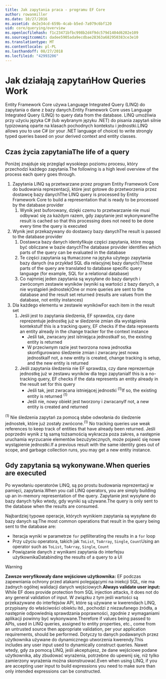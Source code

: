 ```yaml
---
title: Jak zapytania praca - programu EF Core
author: rowanmiller
ms.date: 10/27/2016
ms.assetid: de2e34cd-659b-4cab-b5ed-7a979c6bf120
uid: core/querying/overview
ms.openlocfilehash: f1c23471bfbc998b2d4f9dc579d1404d6202e109
ms.sourcegitcommit: dadee5905ada9ecdbae28363a682950383ce3e10
ms.translationtype: MT
ms.contentlocale: pl-PL
ms.lasthandoff: 08/27/2018
ms.locfileid: "42993206"
---
```

# <a name="how-queries-work"></a><span data-ttu-id="c19e9-102">Jak działają zapytań</span><span class="sxs-lookup"><span data-stu-id="c19e9-102">How Queries Work</span></span>

<span data-ttu-id="c19e9-103">Entity Framework Core używa Language Integrated Query (LINQ) do zapytania o dane z bazy danych.</span><span class="sxs-lookup"><span data-stu-id="c19e9-103">Entity Framework Core uses Language Integrated Query (LINQ) to query data from the database.</span></span> <span data-ttu-id="c19e9-104">LINQ umożliwia przy użyciu języka C# (lub wybranym języku .NET) do pisania zapytań silnie typizowaną oparte na klasach pochodnych kontekstu i jednostki.</span><span class="sxs-lookup"><span data-stu-id="c19e9-104">LINQ allows you to use C# (or your .NET language of choice) to write strongly typed queries based on your derived context and entity classes.</span></span>

## <a name="the-life-of-a-query"></a><span data-ttu-id="c19e9-105">Czas życia zapytania</span><span class="sxs-lookup"><span data-stu-id="c19e9-105">The life of a query</span></span>

<span data-ttu-id="c19e9-106">Poniżej znajduje się przegląd wysokiego poziomu procesu, który przechodzi każdego zapytania.</span><span class="sxs-lookup"><span data-stu-id="c19e9-106">The following is a high level overview of the process each query goes through.</span></span>

1. <span data-ttu-id="c19e9-107">Zapytania LINQ są przetwarzane przez program Entity Framework Core do budowania reprezentacji, które jest gotowe do przetworzenia przez dostawcę bazy danych</span><span class="sxs-lookup"><span data-stu-id="c19e9-107">The LINQ query is processed by Entity Framework Core to build a representation that is ready to be processed by the database provider</span></span>
   1. <span data-ttu-id="c19e9-108">Wynik jest buforowany, dzięki czemu to przetwarzanie nie musi odbywać się za każdym razem, gdy zapytanie jest wykonywane</span><span class="sxs-lookup"><span data-stu-id="c19e9-108">The result is cached so that this processing does not need to be done every time the query is executed</span></span>
2. <span data-ttu-id="c19e9-109">Wynik jest przekazywany do dostawcy bazy danych</span><span class="sxs-lookup"><span data-stu-id="c19e9-109">The result is passed to the database provider</span></span>
   1. <span data-ttu-id="c19e9-110">Dostawca bazy danych identyfikuje części zapytania, które mogą być obliczane w bazie danych</span><span class="sxs-lookup"><span data-stu-id="c19e9-110">The database provider identifies which parts of the query can be evaluated in the database</span></span>
   2. <span data-ttu-id="c19e9-111">Te części zapytania są tłumaczone na języka użytego zapytania bazy danych (na przykład SQL dla relacyjnej bazy danych)</span><span class="sxs-lookup"><span data-stu-id="c19e9-111">These parts of the query are translated to database specific query language (for example, SQL for a relational database)</span></span>
   3. <span data-ttu-id="c19e9-112">Co najmniej jeden zapytania są wysyłane do bazy danych i zwróconym zestawie wyników (wyniki są wartości z bazy danych, a nie wystąpień jednostek)</span><span class="sxs-lookup"><span data-stu-id="c19e9-112">One or more queries are sent to the database and the result set returned (results are values from the database, not entity instances)</span></span>
3. <span data-ttu-id="c19e9-113">Dla każdego elementu w zestawie wyników</span><span class="sxs-lookup"><span data-stu-id="c19e9-113">For each item in the result set</span></span>
   1. <span data-ttu-id="c19e9-114">Jeśli jest to zapytania śledzenia, EF sprawdza, czy dane reprezentuje jednostkę już w śledzenie zmian dla wystąpienia kontekstu</span><span class="sxs-lookup"><span data-stu-id="c19e9-114">If this is a tracking query, EF checks if the data represents an entity already in the change tracker for the context instance</span></span>
      * <span data-ttu-id="c19e9-115">Jeśli tak, zwracany jest istniejąca jednostka</span><span class="sxs-lookup"><span data-stu-id="c19e9-115">If so, the existing entity is returned</span></span>
      * <span data-ttu-id="c19e9-116">W przeciwnym razie jest tworzona nowa jednostka skonfigurowano śledzenie zmian i zwracany jest nowa jednostka</span><span class="sxs-lookup"><span data-stu-id="c19e9-116">If not, a new entity is created, change tracking is setup, and the new entity is returned</span></span>
   2. <span data-ttu-id="c19e9-117">Jeśli zapytania śledzenia nie EF sprawdza, czy dane reprezentuje jednostkę już w zestawu wyników dla tego zapytania</span><span class="sxs-lookup"><span data-stu-id="c19e9-117">If this is a no-tracking query, EF checks if the data represents an entity already in the result set for this query</span></span>
      * <span data-ttu-id="c19e9-118">Jeśli tak, jest zwracana istniejącej jednostki <sup>(1)</sup></span><span class="sxs-lookup"><span data-stu-id="c19e9-118">If so, the existing entity is returned <sup>(1)</sup></span></span>
      * <span data-ttu-id="c19e9-119">Jeśli nie, nowy obiekt jest tworzony i zwracany</span><span class="sxs-lookup"><span data-stu-id="c19e9-119">If not, a new entity is created and returned</span></span>

<span data-ttu-id="c19e9-120"><sup>(1) </sup> Nie śledzenia zapytań za pomocą słabe odwołania do śledzenie jednostek, które już zostały zwrócone.</span><span class="sxs-lookup"><span data-stu-id="c19e9-120"><sup>(1)</sup> No tracking queries use weak references to keep track of entities that have already been returned.</span></span> <span data-ttu-id="c19e9-121">Jeśli poprzedni wynik z tą samą tożsamością wykracza poza zakres, a następnie uruchamia wyrzucanie elementów bezużytecznych, może pojawić się nowe wystąpienie jednostki.</span><span class="sxs-lookup"><span data-stu-id="c19e9-121">If a previous result with the same identity goes out of scope, and garbage collection runs, you may get a new entity instance.</span></span>

## <a name="when-queries-are-executed"></a><span data-ttu-id="c19e9-122">Gdy zapytania są wykonywane.</span><span class="sxs-lookup"><span data-stu-id="c19e9-122">When queries are executed</span></span>

<span data-ttu-id="c19e9-123">Po wywołaniu operatorów LINQ, są po prostu budowania reprezentacji w pamięci, zapytania.</span><span class="sxs-lookup"><span data-stu-id="c19e9-123">When you call LINQ operators, you are simply building up an in-memory representation of the query.</span></span> <span data-ttu-id="c19e9-124">Zapytanie jest wysyłane do bazy danych tylko wtedy, gdy wyniki są używane.</span><span class="sxs-lookup"><span data-stu-id="c19e9-124">The query is only sent to the database when the results are consumed.</span></span>

<span data-ttu-id="c19e9-125">Najbardziej typowe operacje, których wynikiem zapytania są wysyłane do bazy danych są:</span><span class="sxs-lookup"><span data-stu-id="c19e9-125">The most common operations that result in the query being sent to the database are:</span></span>
* <span data-ttu-id="c19e9-126">Iteracja wyniki w parametrze `for` pętli</span><span class="sxs-lookup"><span data-stu-id="c19e9-126">Iterating the results in a `for` loop</span></span>
* <span data-ttu-id="c19e9-127">Przy użyciu operatora, takich jak `ToList`, `ToArray`, `Single`, `Count`</span><span class="sxs-lookup"><span data-stu-id="c19e9-127">Using an operator such as `ToList`, `ToArray`, `Single`, `Count`</span></span>
* <span data-ttu-id="c19e9-128">Powiązanie danych z wynikami zapytania do interfejsu użytkownika</span><span class="sxs-lookup"><span data-stu-id="c19e9-128">Databinding the results of a query to a UI</span></span>

> [!WARNING]  
> <span data-ttu-id="c19e9-129">**Zawsze weryfikowały dane wejściowe użytkownika:** EF podczas zapewniania ochrony przed atakami polegającymi na iniekcji SQL, nie ma żadnych ogólnej walidacji danych wejściowych.</span><span class="sxs-lookup"><span data-stu-id="c19e9-129">**Always validate user input:** While EF does provide protection from SQL injection attacks, it does not do any general validation of input.</span></span> <span data-ttu-id="c19e9-130">W związku z tym jeśli wartości są przekazywane do interfejsów API, które są używane w kwerendach LINQ, przypisany do właściwości obiektu itd., pochodzi z niezaufanego źródła, a następnie odpowiednią sprawdzania poprawności, zgodnie z wymaganiami aplikacji powinny być wykonywane.</span><span class="sxs-lookup"><span data-stu-id="c19e9-130">Therefore if values being passed to APIs, used in LINQ queries, assigned to entity properties, etc., come from an untrusted source then appropriate validation, per your application requirements, should be performed.</span></span> <span data-ttu-id="c19e9-131">Dotyczy to danych podawanych przez użytkownika używane do dynamicznego utworzenia kwerendy.</span><span class="sxs-lookup"><span data-stu-id="c19e9-131">This includes any user input used to dynamically construct queries.</span></span> <span data-ttu-id="c19e9-132">Nawet wtedy, gdy za pomocą LINQ, jeśli akceptujesz, że dane wejściowe podane użytkownika, aby zbudować wyrażenia, potrzebne do upewnij się, niż tylko zamierzony wyrażenia można skonstruować.</span><span class="sxs-lookup"><span data-stu-id="c19e9-132">Even when using LINQ, if you are accepting user input to build expressions you need to make sure than only intended expressions can be constructed.</span></span>
